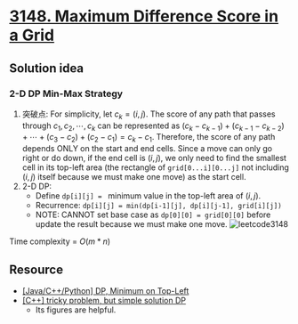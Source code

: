 # [3148. Maximum Difference Score in a Grid](https://leetcode.com/problems/maximum-difference-score-in-a-grid/description/)

## Solution idea
### 2-D DP Min-Max Strategy
1. 突破点: For simplicity, let $c_k = (i, j)$. The score of any path that passes through $c_1, c_2, \cdots, c_k$ can be represented as $(c_k - c_{k-1}) + (c_{k-1}-c_{k-2}) + \cdots + (c_3-c_2) + (c_2-c_1) = c_k-c_1$. Therefore, the score of any path depends ONLY on the start and end cells. Since a move can only go right or do down, if the end cell is $(i, j)$, we only need to find the smallest cell in its top-left area (the rectangle of `grid[0...i][0...j]` not including $(i, j)$ itself because we must make one move) as the start cell.
2. 2-D DP:
    * Define `dp[i][j] = ` minimum value in the top-left area of $(i, j)$.
    * Recurrence: `dp[i][j] = min(dp[i-1][j], dp[i][j-1], grid[i][j])`
    * NOTE: CANNOT set base case as `dp[0][0] = grid[0][0]` before update the result because we must make one move.
![leetcode3148](https://github.com/szhou12/leetcode-go/assets/35708194/751a4952-5a7e-4061-81e5-7699f98f946c)


Time complexity = $O(m*n)$

## Resource
* [[Java/C++/Python] DP, Minimum on Top-Left](https://leetcode.com/problems/maximum-difference-score-in-a-grid/solutions/5145704/java-c-python-dp-minimum-on-top-left/)
* [[C++] tricky problem, but simple solution DP](https://leetcode.com/problems/maximum-difference-score-in-a-grid/solutions/5145625/c-tricky-problem-but-simple-solution-dp/)
    * Its figures are helpful.
